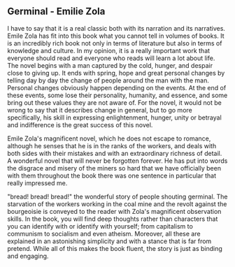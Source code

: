 ## Germinal - Emilie Zola

I have to say that it is a real classic both with its narration and its narratives. Emile Zola has fit into this book what you cannot tell in volumes of books. It is an incredibly rich book not only in terms of literature but also in terms of knowledge and culture. In my opinion, it is a really important work that everyone should read and everyone who reads will learn a lot about life. The novel begins with a man captured by the cold, hunger, and despair close to giving up.
It ends with spring, hope and great personal changes by telling day by day the change of people around the man with the man. Personal changes obviously happen depending on the events. At the end of these events, some lose their personality, humanity, and essence, and some bring out these values they are not aware of. For the novel, it would not be wrong to say that it describes change in general, but to go more specifically, his skill in expressing enlightenment, hunger, unity or betrayal and indifference is the great success of this novel.


Emile Zola's magnificent novel, which he does not escape to romance, although he senses that he is in the ranks of the workers, and deals with both sides with their mistakes and with an extraordinary richness of detail. A wonderful novel that will never be forgotten forever. He has put into words the disgrace and misery of the miners so hard that we have officially been with them throughout the book there was one sentence in particular that really impressed me.

"bread! bread! bread!" the wonderful story of people shouting germinal. The starvation of the workers working in the coal mine and the revolt against the bourgeoisie is conveyed to the reader with Zola's magnificent observation skills. In the book, you will find deep thoughts rather than characters that you can identify with or identify with yourself; from capitalism to communism to socialism and even atheism. Moreover, all these are explained in an astonishing simplicity and with a stance that is far from pretend. While all of this makes the book fluent, the story is just as binding and engaging.